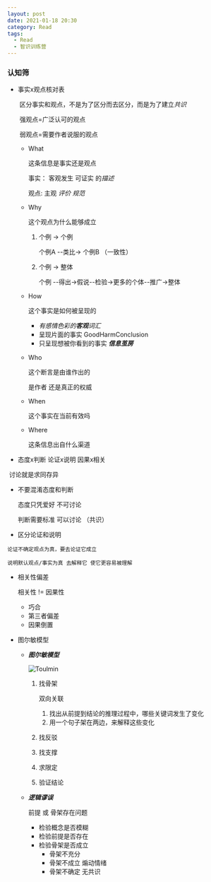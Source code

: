 ```yaml
---
layout: post
date: 2021-01-18 20:30
category: Read
tags:
  - Read
  - 智识训练营
---
```


### 认知筛

- 事实x观点核对表 

  ​	区分事实和观点，不是为了区分而去区分，而是为了建立*共识*

  ​    强观点=广泛认可的观点

  ​    弱观点=需要作者说服的观点

  - What 

    这条信息是事实还是观点

    事实： 客观发生 可证实 的*描述*

    观点:   主观 *评价* *规范*

  - Why  

    这个观点为什么能够成立

    1. 个例 -> 个例

       个例A  --类比-> 个例B  （一致性）

    2. 个例 -> 整体

       个例 --得出->假说--检验->更多的个体--推广->整体

  - How

    这个事实是如何被呈现的

    - *有感情色彩的**客观**词汇*
    - 呈现片面的事实 GoodHarmConclusion
    - 只呈现想被你看到的事实 ***信息茧房*** 

  - Who

    这个断言是由谁作出的

     是作者 还是真正的权威

  - When

    这个事实在当前有效吗

  - Where

    这条信息出自什么渠道 

-  态度x判断 论证x说明 因果x相关

  ​	讨论就是求同存异

  - 不要混淆态度和判断 

    态度只凭爱好 不可讨论

    判断需要标准 可以讨论 （共识）

  -  区分论证和说明

    论证不确定观点为真，要去论证它成立

    说明默认观点/事实为真 去解释它 使它更容易被理解 

  - 相关性偏差  

    相关性 != 因果性

    - 巧合
    - 第三者偏差
    - 因果倒置

- 图尔敏模型

  - ***图尔敏模型***

    ![Toulmin](https://run-dream.github.io/img/post/toulmin.png)

    1. 找骨架

       双向关联

       1. 找出从前提到结论的推理过程中，哪些关键词发生了变化
       2. 用一个句子架在两边，来解释这些变化

    2. 找反驳

    3. 找支撑

    4. 求限定

    5. 验证结论

  - ***逻辑谬误***

    前提 或 骨架存在问题

    - 检验概念是否模糊
    - 检验前提是否存在
    - 检验骨架是否成立
      - 骨架不充分 
      - 骨架不成立 煽动情绪
      - 骨架不确定 无共识

    

    

    

  







